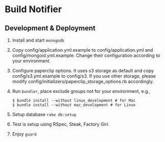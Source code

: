 Build Notifier
==============

Development & Deployment
-----------

1.  Install and start `monogodb`

2.  Copy config/application.yml.example to config/application.yml and config/mongoid.yml.example. Change their configuration according to your environment. 

3.  Configure paperclip options. It uses s3 storage as default and copy config/s3.yml.example to config/s3. If you use other storage, please modify config/initializers/paperclip_storage_options.rb accordingly.

4.  Run `bundler`, place exclude groups not for your environment, e.g.,

        $ bundle install --without linux_development # for Mac
        $ bundle install --without mac_development # for Linux


5.  Setup database `rake db:setup`

6.  Test is setup using RSpec, Steak, Factory Girl.

7.  Enjoy `guard`

